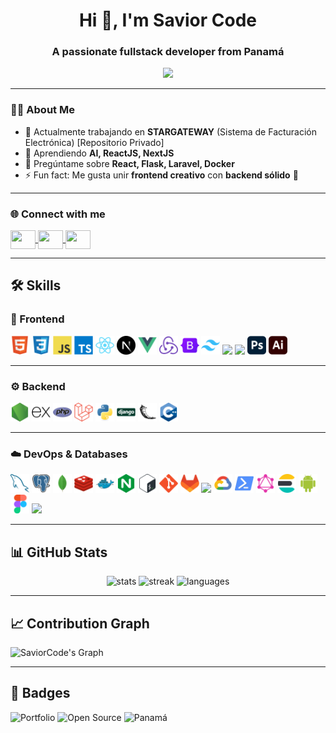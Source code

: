 <h1 align="center">Hi 👋, I'm Savior Code</h1>
<h3 align="center">A passionate fullstack developer from Panamá</h3>

<p align="center">
  <img src="https://readme-typing-svg.herokuapp.com?size=22&duration=4000&color=00C2FF&center=true&vCenter=true&width=500&lines=Frontend+Developer;Backend+Developer;Fullstack+Engineer;Always+Learning+New+Tech" />
</p>

---

### 👨‍💻 About Me
- 🔭 Actualmente trabajando en **STARGATEWAY** (Sistema de Facturación Electrónica) [Repositorio Privado]  
- 🌱 Aprendiendo **AI, ReactJS, NextJS**  
- 💬 Pregúntame sobre **React, Flask, Laravel, Docker**  
- ⚡ Fun fact: Me gusta unir **frontend creativo** con **backend sólido** 🚀  

---

### 🌐 Connect with me
<p align="left">
<a href="https://instagram.com/arielthelastking" target="blank">
  <img align="center" src="https://raw.githubusercontent.com/rahuldkjain/github-profile-readme-generator/master/src/images/icons/Social/instagram.svg" height="30" width="40" />
</a>
<a href="https://www.linkedin.com/in/tuusuario/" target="blank">
  <img align="center" src="https://cdn.jsdelivr.net/gh/devicons/devicon/icons/linkedin/linkedin-original.svg" height="30" width="40" />
</a>
<a href="https://twitter.com/tuusuario" target="blank">
  <img align="center" src="https://raw.githubusercontent.com/rahuldkjain/github-profile-readme-generator/master/src/images/icons/Social/twitter.svg" height="30" width="40" />
</a>
</p>

---

## 🛠 Skills

### 🎨 Frontend  
<code><img height="30" src="https://raw.githubusercontent.com/devicons/devicon/master/icons/html5/html5-original.svg"></code>
<code><img height="30" src="https://raw.githubusercontent.com/devicons/devicon/master/icons/css3/css3-original.svg"></code>
<code><img height="30" src="https://raw.githubusercontent.com/devicons/devicon/master/icons/javascript/javascript-original.svg"></code>
<code><img height="30" src="https://raw.githubusercontent.com/devicons/devicon/master/icons/typescript/typescript-original.svg"></code>
<code><img height="30" src="https://raw.githubusercontent.com/devicons/devicon/master/icons/react/react-original.svg"></code>
<code><img height="30" src="https://raw.githubusercontent.com/devicons/devicon/master/icons/nextjs/nextjs-original.svg"></code>
<code><img height="30" src="https://raw.githubusercontent.com/devicons/devicon/master/icons/vuejs/vuejs-original.svg"></code>
<code><img height="30" src="https://raw.githubusercontent.com/devicons/devicon/master/icons/redux/redux-original.svg"></code>
<code><img height="30" src="https://raw.githubusercontent.com/devicons/devicon/master/icons/bootstrap/bootstrap-original.svg"></code>
<code><img height="30" src="https://raw.githubusercontent.com/devicons/devicon/master/icons/tailwindcss/tailwindcss-plain.svg"></code>
<code><img height="30" src="https://profilinator.rishav.dev/skills-assets/chartjs-icon.svg"></code>
<code><img height="30" src="https://profilinator.rishav.dev/skills-assets/jquery.png"></code>
<code><img height="30" src="https://raw.githubusercontent.com/devicons/devicon/master/icons/photoshop/photoshop-plain.svg"></code>
<code><img height="30" src="https://raw.githubusercontent.com/devicons/devicon/master/icons/illustrator/illustrator-plain.svg"></code>

---

### ⚙️ Backend  
<code><img height="30" src="https://raw.githubusercontent.com/devicons/devicon/master/icons/nodejs/nodejs-original.svg"></code>
<code><img height="30" src="https://raw.githubusercontent.com/devicons/devicon/master/icons/express/express-original.svg"></code>
<code><img height="30" src="https://raw.githubusercontent.com/devicons/devicon/master/icons/php/php-original.svg"></code>
<code><img height="30" src="https://raw.githubusercontent.com/devicons/devicon/master/icons/laravel/laravel-original.svg"></code>
<code><img height="30" src="https://raw.githubusercontent.com/devicons/devicon/master/icons/python/python-original.svg"></code>
<code><img height="30" src="https://raw.githubusercontent.com/devicons/devicon/master/icons/django/django-original.svg"></code>
<code><img height="30" src="https://raw.githubusercontent.com/devicons/devicon/master/icons/flask/flask-original.svg"></code>
<code><img height="30" src="https://raw.githubusercontent.com/devicons/devicon/master/icons/cplusplus/cplusplus-original.svg"></code>

---

### ☁️ DevOps & Databases  
<code><img height="30" src="https://raw.githubusercontent.com/devicons/devicon/master/icons/mysql/mysql-original.svg"></code>
<code><img height="30" src="https://raw.githubusercontent.com/devicons/devicon/master/icons/postgresql/postgresql-original.svg"></code>
<code><img height="30" src="https://raw.githubusercontent.com/devicons/devicon/master/icons/mongodb/mongodb-original.svg"></code>
<code><img height="30" src="https://raw.githubusercontent.com/devicons/devicon/master/icons/redis/redis-original.svg"></code>
<code><img height="30" src="https://raw.githubusercontent.com/devicons/devicon/master/icons/docker/docker-original.svg"></code>
<code><img height="30" src="https://raw.githubusercontent.com/devicons/devicon/master/icons/nginx/nginx-original.svg"></code>
<code><img height="30" src="https://raw.githubusercontent.com/devicons/devicon/master/icons/bash/bash-original.svg"></code>
<code><img height="30" src="https://raw.githubusercontent.com/devicons/devicon/master/icons/git/git-original.svg"></code>
<code><img height="30" src="https://raw.githubusercontent.com/devicons/devicon/master/icons/gitlab/gitlab-original.svg"></code>
<code><img height="30" src="https://raw.githubusercontent.com/devicons/devicon/master/icons/aws/aws-original.svg"></code>
<code><img height="30" src="https://raw.githubusercontent.com/devicons/devicon/master/icons/googlecloud/googlecloud-original.svg"></code>
<code><img height="30" src="https://raw.githubusercontent.com/devicons/devicon/master/icons/powershell/powershell-original.svg"></code>
<code><img height="30" src="https://raw.githubusercontent.com/devicons/devicon/master/icons/graphql/graphql-plain.svg"></code>
<code><img height="30" src="https://raw.githubusercontent.com/devicons/devicon/master/icons/elasticsearch/elasticsearch-original.svg"></code>
<code><img height="30" src="https://raw.githubusercontent.com/devicons/devicon/master/icons/android/android-original.svg"></code>
<code><img height="30" src="https://raw.githubusercontent.com/devicons/devicon/master/icons/figma/figma-original.svg"></code>
<code><img height="30" src="https://raw.githubusercontent.com/devicons/devicon/master/icons/xampp/xampp-original.svg"></code>

---

## 📊 GitHub Stats
<p align="center">
  <img src="https://github-readme-stats.vercel.app/api?username=saviorcode&show_icons=true&theme=tokyonight" alt="stats" />
  <img src="https://github-readme-streak-stats.herokuapp.com/?user=saviorcode&theme=tokyonight" alt="streak" />
  <img src="https://github-readme-stats.vercel.app/api/top-langs/?username=saviorcode&layout=compact&theme=tokyonight" alt="languages" />
</p>

---

## 📈 Contribution Graph
![SaviorCode's Graph](https://github-readme-activity-graph.vercel.app/graph?username=saviorcode&theme=tokyo-night)

---

## 🚀 Badges
![Portfolio](https://img.shields.io/badge/Portfolio-Online-blue?style=for-the-badge&logo=google-chrome)
![Open Source](https://img.shields.io/badge/Open%20Source-Lover-green?style=for-the-badge&logo=github)
![Panamá](https://img.shields.io/badge/Made%20in-Panamá-red?style=for-the-badge&logo=flag)
